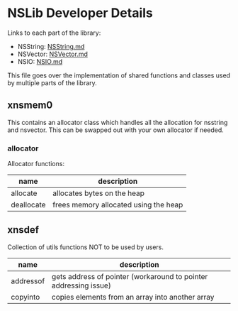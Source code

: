 # NSLib Developer Details

Links to each part of the library:

- NSString: [NSString.md](./NSString.md)
- NSVector: [NSVector.md](./NSVector.md)
- NSIO: [NSIO.md](./NSIO.md)

This file goes over the implementation of shared functions and classes used by multiple parts of the library.

## xnsmem0

This contains an allocator class which handles all the allocation for nsstring and nsvector. This can be swapped out with your own allocator if needed.

### allocator

Allocator functions:

| name | description |
|-|-|
| allocate | allocates bytes on the heap |
| deallocate | frees memory allocated using the heap |

## xnsdef

Collection of utils functions NOT to be used by users.

| name | description |
|-|-|
| addressof | gets address of pointer (workaround to pointer addressing issue) |
| copyinto | copies elements from an array into another array |
